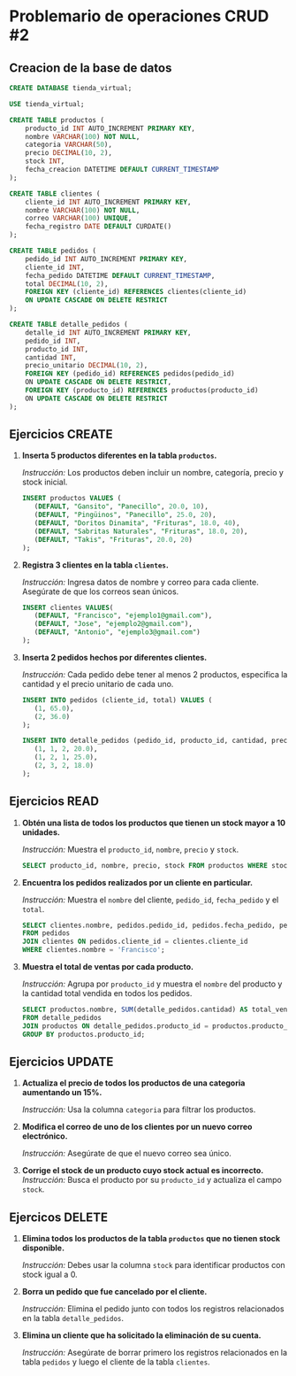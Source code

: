 # Problemario de operaciones CRUD #2

## Creacion de la base de datos

```sql
CREATE DATABASE tienda_virtual;

USE tienda_virtual;

CREATE TABLE productos (
    producto_id INT AUTO_INCREMENT PRIMARY KEY,
    nombre VARCHAR(100) NOT NULL,
    categoria VARCHAR(50),
    precio DECIMAL(10, 2),
    stock INT,
    fecha_creacion DATETIME DEFAULT CURRENT_TIMESTAMP
);

CREATE TABLE clientes (
    cliente_id INT AUTO_INCREMENT PRIMARY KEY,
    nombre VARCHAR(100) NOT NULL,
    correo VARCHAR(100) UNIQUE,
    fecha_registro DATE DEFAULT CURDATE()
);

CREATE TABLE pedidos (
    pedido_id INT AUTO_INCREMENT PRIMARY KEY,
    cliente_id INT,
    fecha_pedido DATETIME DEFAULT CURRENT_TIMESTAMP,
    total DECIMAL(10, 2),
    FOREIGN KEY (cliente_id) REFERENCES clientes(cliente_id)
    ON UPDATE CASCADE ON DELETE RESTRICT
);

CREATE TABLE detalle_pedidos (
    detalle_id INT AUTO_INCREMENT PRIMARY KEY,
    pedido_id INT,
    producto_id INT,
    cantidad INT,
    precio_unitario DECIMAL(10, 2),
    FOREIGN KEY (pedido_id) REFERENCES pedidos(pedido_id)
    ON UPDATE CASCADE ON DELETE RESTRICT,
    FOREIGN KEY (producto_id) REFERENCES productos(producto_id)
    ON UPDATE CASCADE ON DELETE RESTRICT
);


```

## Ejercicios CREATE

1. **Inserta 5 productos diferentes en la tabla `productos`.**  
   
   *Instrucción:* Los productos deben incluir un nombre, categoría, precio y stock inicial.
   ```sql
   INSERT productos VALUES (
      (DEFAULT, "Gansito", "Panecillo", 20.0, 10),
      (DEFAULT, "Pingüinos", "Panecillo", 25.0, 20),
      (DEFAULT, "Doritos Dinamita", "Frituras", 18.0, 40),
      (DEFAULT, "Sabritas Naturales", "Frituras", 18.0, 20),
      (DEFAULT, "Takis", "Frituras", 20.0, 20)
   );
   ```

2. **Registra 3 clientes en la tabla `clientes`.**  
   
   *Instrucción:* Ingresa datos de nombre y correo para cada cliente. Asegúrate de que los correos sean únicos.
   ```sql
   INSERT clientes VALUES(
      (DEFAULT, "Francisco", "ejemplo1@gmail.com"),
      (DEFAULT, "Jose", "ejemplo2@gmail.com"),
      (DEFAULT, "Antonio", "ejemplo3@gmail.com")
   );
   ```

3. **Inserta 2 pedidos hechos por diferentes clientes.**  
   
   *Instrucción:* Cada pedido debe tener al menos 2 productos, especifica la cantidad y el precio unitario de cada uno.
   ```sql
   INSERT INTO pedidos (cliente_id, total) VALUES (
      (1, 65.0),
      (2, 36.0)
   );

   INSERT INTO detalle_pedidos (pedido_id, producto_id, cantidad, precio_unitario) VALUES (
      (1, 1, 2, 20.0),
      (1, 2, 1, 25.0),
      (2, 3, 2, 18.0)
   );
   ```

## Ejercicios READ

1. **Obtén una lista de todos los productos que tienen un stock mayor a 10 unidades.**  
   
   *Instrucción:* Muestra el `producto_id`, `nombre`, `precio` y `stock`.
   ```sql
   SELECT producto_id, nombre, precio, stock FROM productos WHERE stock > 10;
   ```

2. **Encuentra los pedidos realizados por un cliente en particular.** 
   
   *Instrucción:* Muestra el `nombre` del cliente, `pedido_id`, `fecha_pedido` y el `total`.
   ```sql
   SELECT clientes.nombre, pedidos.pedido_id, pedidos.fecha_pedido, pedidos.total
   FROM pedidos
   JOIN clientes ON pedidos.cliente_id = clientes.cliente_id
   WHERE clientes.nombre = 'Francisco';
   ```
3. **Muestra el total de ventas por cada producto.**  
   
   *Instrucción:* Agrupa por `producto_id` y muestra el `nombre` del producto y la cantidad total vendida en todos los pedidos.
   ```sql
   SELECT productos.nombre, SUM(detalle_pedidos.cantidad) AS total_vendido
   FROM detalle_pedidos
   JOIN productos ON detalle_pedidos.producto_id = productos.producto_id
   GROUP BY productos.producto_id;
   ```
## Ejercicios UPDATE

1. **Actualiza el precio de todos los productos de una categoria aumentando un 15%.**  
   
   *Instrucción:* Usa la columna `categoria` para filtrar los productos.

2. **Modifica el correo de uno de los clientes por un nuevo correo electrónico.**
   
   *Instrucción:* Asegúrate de que el nuevo correo sea único.

3. **Corrige el stock de un producto cuyo stock actual es incorrecto.** 
   *Instrucción:* Busca el producto por su `producto_id` y actualiza el campo `stock`.

## Ejercicos DELETE

1. **Elimina todos los productos de la tabla `productos` que no tienen stock disponible.** 
   
   *Instrucción:* Debes usar la columna `stock` para identificar productos con stock igual a 0.

2. **Borra un pedido que fue cancelado por el cliente.** 
   
   *Instrucción:* Elimina el pedido junto con todos los registros relacionados en la tabla `detalle_pedidos`.

3. **Elimina un cliente que ha solicitado la eliminación de su cuenta.**
   
   *Instrucción:* Asegúrate de borrar primero los registros relacionados en la tabla `pedidos` y luego el cliente de la tabla `clientes`.




